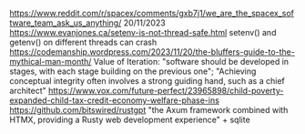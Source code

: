 https://www.reddit.com/r/spacex/comments/gxb7j1/we_are_the_spacex_software_team_ask_us_anything/
20/11/2023
https://www.evanjones.ca/setenv-is-not-thread-safe.html setenv() and getenv() on different threads can crash
https://codemanship.wordpress.com/2023/11/20/the-bluffers-guide-to-the-mythical-man-month/ Value of Iteration: "software should be developed in stages, with each stage building on the previous one"; "Achieving conceptual integrity often involves a strong guiding hand, such as a chief architect"
https://www.vox.com/future-perfect/23965898/child-poverty-expanded-child-tax-credit-economy-welfare-phase-ins
https://github.com/bitswired/rustgpt "the Axum framework combined with HTMX, providing a Rusty web development experience" + sqlite


